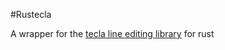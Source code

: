 #Rustecla

A wrapper for the [tecla line editing library](http://www.astro.caltech.edu/~mcs/tecla/libtecla.html) for rust
